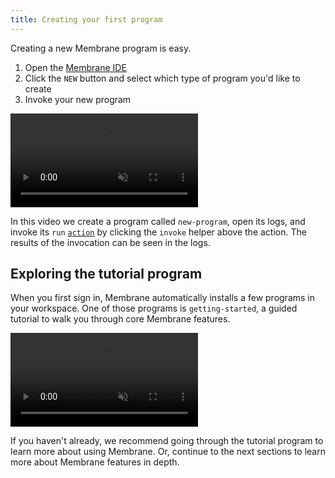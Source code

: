 ```yaml
---
title: Creating your first program
---
```


Creating a new Membrane program is easy.

1. Open the [Membrane IDE](https://membrane.io/ide)
2. Click the `NEW` button and select which type of program you'd like to create
3. Invoke your new program

<video src="/cloud-assets/first-program.mp4" muted autoplay loop></video>

In this video we create a program called `new-program`, open its logs, and invoke its `run` [`action`](/concepts/the-graph#actions) by clicking the `invoke` helper above the action. The results of the invocation can be seen in the logs.

## Exploring the tutorial program

When you first sign in, Membrane automatically installs a few programs in your workspace. One of those programs is `getting-started`, a guided tutorial to walk you through core Membrane features.

<video src="/cloud-assets/go-to-code.mp4" muted autoplay loop></video>

If you haven't already, we recommend going through the tutorial program to learn more about using Membrane. Or, continue to the next sections to learn more about Membrane features in depth.
